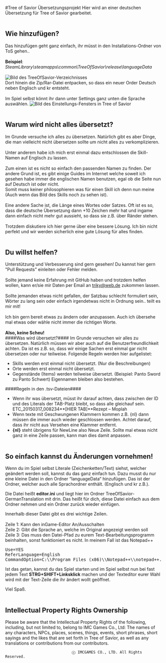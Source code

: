 #Tree of Savior Übersetzungsprojekt
Hier wird an einer deutschen Übersetzung für Tree of Savior gearbeitet.
<br><br>
## Wie hinzufügen?
Das hinzufügen geht ganz einfach, ihr müsst in den Installations-Ordner von ToS gehen..
<br><br>
<b>Beispiel</b>:<br>
<i>SteamLibrary\steamapps\common\TreeOfSavior\release\languageData</i>
<br><br>
<img src="http://images.akamai.steamusercontent.com/ugc/287477208212554149/E5FF5D7FFD99F8E035A5A6336B698A54DCA40F46/" alt="Bild des TreeOfSavior-Verzeichnisses">
<br>
Dort hinein die Zip/Rar-Datei entpacken, so dass ein neuer Order Deutsch neben Englisch und kr entsteht.
<br><br>
Im Spiel selbst könnt ihr dann unter Settings ganz unten die Sprache auswählen.
<img src="http://images.akamai.steamusercontent.com/ugc/287477208212568392/5D8063ADB970C2468368B384F51EF82A1A92FD5E/" alt="Bild des Einstellungs-Fensters in Tree of Savior">
<br><br>

## Warum wird nicht alles übersetzt?
Im Grunde versuche ich alles zu übersetzen. Natürlich gibt es aber Dinge, die man vielleicht nicht übersetzen sollte um nicht alles zu verkomplizieren.
<br><br>
Unter anderem habe ich mich erst einmal dazu entschlossen die Skill-Namen auf Englisch zu lassen.
<br><br>
Zum einen ist es nicht so einfach den passenden Namen zu finden. Der andere Grund ist, es gibt einige Guides im Internet welche soweit ich gesehen habe immer die englischen Namen benutzen, egal ob die Seite nun auf Deutsch ist oder nicht.
<br>
Somit muss keiner philosophieren was für einen Skill ich denn nun meine (Auch wenn das Bild des Skills noch zu sehen ist).
<br><br>
Eine andere Sache ist, die Länge eines Wortes oder Satzes. Oft ist es so, dass die deutsche Übersetzung dann +10 Zeichen mehr hat und ingame dann einfach nicht mehr gut aussieht, so dass sie z.B. über Ränder stehen.
<br><br>
Trotzdem diskutiere ich hier gerne über eine bessere Lösung. Ich bin nicht perfekt und wir werden sicherlich eine gute Lösung für alles finden.
<br><br>

## Du willst helfen?
Unterstützung und Verbesserung sind gern gesehen!
Du kannst hier gern "Pull Requests" einleiten oder Fehler melden.<br><br>
Sollte jemand keine Erfahrung mit GitHub haben und trotzdem helfen wollen, kann er/sie mir Daten per Email an triky@web.de zukommen lassen.
<br><br>
Sollte jemanden etwas nicht gefallen, der Satzbau schlecht formuliert sein, Wörter zu lang sein oder einfach irgendetwas nicht in Ordnung sein.. teilt es mir mit!
<br><br>
Ich bin gern bereit etwas zu ändern oder anzupassen. Auch ich übersehe mal etwas oder wähle nicht immer die richtigen Worte. 
<br><br>
<strong>Also, keine Scheu!</strong>
<br>
####Was wird übersetzt?####
Im Grunde versuchen wir alles zu übersetzen. Natürlich müssen wir aber auch auf die Benutzerfreundlichkeit achten.
Da ist es z.B. so, dass wir einige Sachen erst einmal gar nicht übersetzen oder nur teilweise. Folgende Regeln werden hier aufgelistet:
* Skills werden erst einmal nicht übersetzt. (Nur die Beschreibungen)
* Orte werden erst einmal nicht übersetzt.
* Gegenstände (Items) werden teilweise übersetzt. (Beispiel: Panto Sword zu Panto Schwert) Eigennamen bleiben also bestehen.

####Regeln in den .tsv-Dateien####
* Wenn ihr was übersetzt, müsst ihr darauf achten, dass zwischen der ID und des Literals der TAB-Platz bleibt, so dass alle gleichauf sein. ETC_20150317_008234**[HIER TAB]**Rezept – Moplah
* Wenn texte mit Geschwungenen Klammern kommen z.B. {nl} dann müssen die immer auch wieder geschlossen werden. Achtet darauf, dass ihr nicht aus Versehen eine Klammer entfernt.
* __{nl}__ steht übrigens für NewLine also Neue Zeile. Sollte mal etwas nicht ganz in eine Zeile passen, kann man dies damit anpassen.
<br><br>

## So einfach kannst du Änderungen vornehmen!
Wenn du im Spiel selbst Literale (Zeichenketten/Text) siehst, welcher geändert werden soll, kannst du das ganz einfach tun. Dazu musst du nur eine kleine Datei in den Ordner “languageData“ hinzufügen. Das ist der Ordner, welcher auch alle Sprachordner enthält. (Englisch und kr z.B.).

Die Datei heißt <strong>editor.ini</strong> und liegt hier im Ordner TreeOfSavior-GermanTranslation mit drin. Das heißt für dich, diese Datei einfach aus dem Ordner nehmen und ein Ordner zurück wieder einfügen.

Innerhalb dieser Datei gibt es drei wichtige Zeilen.<br><br>
Zeile 1: Kann den inGame-Editor An/Ausschalten<br>
Zeile 2: Gibt die Sprache an, welche im Original angezeigt werden soll<br>
Zeile 3: Das muss den Datei-Pfad zu eurem Text-Bearbeitungsprogramm beinhalten, sonst funktioniert es nicht. In meinem Fall ist das Notepad++
<pre>Use=YES
ReferLanguage=English
CommandOption=C:\\Program Files (x86)\\Notepad++\\notepad++.exe "[Path]" -n[Line]</pre>

Ist das getan, kannst du das Spiel starten und im Spiel selbst nun bei fast jedem Text <strong>STRG+SHIFT+Linksklick</strong> machen und der Texteditor eurer Wahl wird mit der Text-Zeile die ihr ändert wollt geöffnet.

Viel Spaß.
<br><br>

## Intellectual Property Rights Ownership
Please be aware that the Intellectual Property Rights of the following, including, but not limited to, belong to IMC Games Co., Ltd: The names of any characters, NPCs, places, scenes, things, events, short phrases, short sayings and the likes that are set forth in Tree of Savior, as well as any translations or contributions from our contributors.

                                  ⓒ IMCGAMES CO., LTD. All Rights Reserved.
